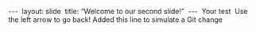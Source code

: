 ---  layout: slide  title: “Welcome to our second slide!”  ---  Your test  Use the left arrow to go back!
Added this line to simulate a Git change
